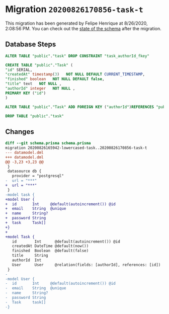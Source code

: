 # Migration `20200826170856-task-t`

This migration has been generated by Felipe Henrique at 8/26/2020, 2:08:56 PM.
You can check out the [state of the schema](./schema.prisma) after the migration.

## Database Steps

```sql
ALTER TABLE "public"."task" DROP CONSTRAINT "task_authorId_fkey"

CREATE TABLE "public"."Task" (
"id" SERIAL,
"createdAt" timestamp(3)   NOT NULL DEFAULT CURRENT_TIMESTAMP,
"finished" boolean   NOT NULL DEFAULT false,
"title" text   NOT NULL ,
"authorId" integer   NOT NULL ,
PRIMARY KEY ("id")
)

ALTER TABLE "public"."Task" ADD FOREIGN KEY ("authorId")REFERENCES "public"."User"("id") ON DELETE CASCADE ON UPDATE CASCADE

DROP TABLE "public"."task"
```

## Changes

```diff
diff --git schema.prisma schema.prisma
migration 20200826165942-lowercased-task..20200826170856-task-t
--- datamodel.dml
+++ datamodel.dml
@@ -3,23 +3,23 @@
 }
 datasource db {
   provider = "postgresql"
-  url = "***"
+  url = "***"
 }
-model task {
+model User {
+  id       Int     @default(autoincrement()) @id
+  email    String  @unique
+  name     String?
+  password String
+  task     Task[]
+}
+
+model Task {
   id        Int      @default(autoincrement()) @id
   createdAt DateTime @default(now())
   finished  Boolean  @default(false)
   title     String
   authorId  Int
   User      User     @relation(fields: [authorId], references: [id])
 }
-
-model User {
-  id       Int     @default(autoincrement()) @id
-  email    String  @unique
-  name     String?
-  password String
-  Task     task[]
-}
```


